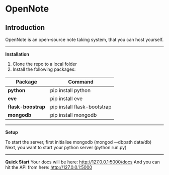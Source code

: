 OpenNote
========

Introduction
--------------------------------------

OpenNote is an open-source note taking system, that you can host yourself.

--------------------------------------
__Installation__

1. Clone the repo to a local folder
2. Install the following packages:

| Package | Command |
| ------------- | ------------- |
|  __python__         |    pip install python            |
|  __eve__            |    pip install eve               |
|  __flask-boostrap__ |    pip install flask-bootstrap   |
|  __mongodb__        |    pip install mongodb           |


--------------------------------------
__Setup__

To start the server, first initialise mongodb (mongod --dbpath data/db)
Next, you want to start your python server (python run.py)


--------------------------------------
__Quick Start__
Your docs will be here: http://127.0.0.1:5000/docs
And you can hit the API from here: http://127.0.0.1:5000